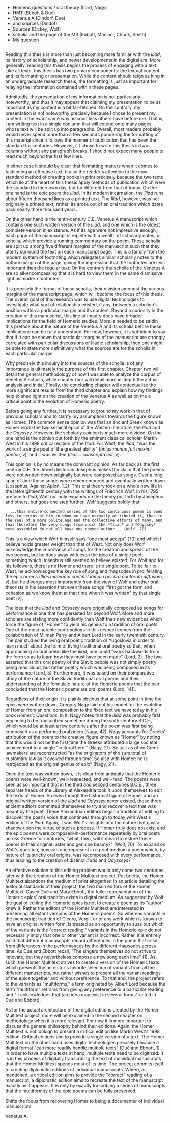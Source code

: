 - Homeric questions / oral theory (Lord, Nagy)
- HMT (Ebbott & Due)
- Venetus A (Dindorf, Due)
- and sources (Dindof)
- Sources (Dickey, Wolf)
- scholia and the page of the MS (Ebbott, Maniaci, Churik, Smith) 
- My question

---

Reading this thesis is more than just becoming more familiar with the *Iliad*, its history of scholarship, and newer developments in the digital era. More generally, reading this thesis begins the process of engaging with a text. Like all texts, this thesis has two primary components: the textual content and its formattting or presentation. While the content should reign as king in an undergraduate research thesis, the formatting is just as important for relaying the information contained within these pages. 

Admittedly, the presentation of my information is not particularly noteworthy, and thus it may appear that claiming my presentation to be as important as my content is a bit far-fetched. On the contrary, my presentation is not noteworthy precisely because I chose to present my content in the exact same way as countless others have before me. That is, I am writing text in a single conlumn that will extend onto many pages whose text will be split up into paragraphs. Overall, most readers probably would never spend more than a few seconds pondering the formatting of this material since it follows the manner of publication that has been the standard for centuries. However, if I chose to write this thesis in two-columns without any paragraph breaks, I should not expect many people to read much beyond the first few lines.

In either case it should be clear that formatting matters when it comes to fashioning an effective text. I raise the reader's attention to the now-standard method of creating books in print precisely because the two texts which lie at the heart of this thesis apply methods of publication which were the standard in their own day, but far different from that of today. On the one hand is the epic poem the *Iliad*. In its modern incarnation, the *Iliad* runs about fifteen thousand lines as a printed text. The *Iliad*, however, was not originally a printed text; rather, its arose out of an oral tradition which dates back nearly three thousand years. 

On the other hand is the tenth-century C.E. Venetus A manuscript which contains one such written version of the *Iliad*, and one which is the oldest complete version in existence. As if its age were not impressive enough, each page of the manuscript is replete with a wealth of scholarly notes, or scholia, which provide a running commentary on the poem. These scholia are split up among five different margins of the manuscript such that they utterly surround the text on each manuscript page. This is a far cry from the modern system of footnoting which relegates similar scholarly notes to the bottom margin of the page, giving the impression that the footnotes are less important than the regular text. On the contrary the scholia of the Venetus A are so all-encompassing that it is hard to view them in the same dismissive light as modern footnotes. 

It is precisely the format of these scholia, their division amongst the various margins of the manuscript page, which will become the focus of this thesis. The overall goal of this research was to use digital technologies to investigate what sort of relationship existed, if any, between a scholion's position within a particular margin and its content. Beyond a curiosity in the creation of this manuscript, this line of inquiry does have broader implications for the field of Homeric studies. More is needed to be saidin this preface about the nature of the Venetus A and its scholia before these implications can be fully understood. For now, however, it is sufficient to say that if it can be shown that particular margins of the manuscript are strongly correlated with particular discussions of Iliadic scholarship, then one might be able to state more definitively what the sources are for the scholia in each particular margin.

Why precisely this inquiry into the sources of the scholia is of any importance is ultimately the purpose of this first chapter. Chapter two will detail the general methodology of how I was able to analyze the corpus of Venetus A scholia, while chapter four will detail more in-depth the actual analysis and initial. Finally, the concluding chapter will contextualize the more significant results from the third chapter and explain how my findings help to shed light on the creation of the Venetus A as well as on the a critical point in the evolution of Homeric poetry.

Before going any further, it is necessary to ground my work in that of previous scholars and to clarify my assumptions towards the figure known as Homer. The common sense opinion was that an ancient Greek known as Homer *wrote* the two seminal epics of the Western literature, the *Iliad* and the *Odyssey*. However, the scholarly opinion is much more divided. On the one hand is the opinion put forth by the eminent classical scholar Martin West in his 1998 critical edition of the *Iliad*. For West, the *Iliad*, "was the work of a single poet of the greatest ability" (*unius munus fuit maximi poetae*, v), and it was written (*Ilias... conscripta est*, v).

This opinion is by no means the dominant opinion. As far back as the first centruy C.E. the Jewish historian Josephus makes the claim that the poems were not written down originally but were composed as songs. Over a long span of time these songs were rememembered and eventually written down (Josephus, Against Apion, 1.2). This oral theory took on a whole new life in the late eighteenth century with the writings of Friedrich Wolf. In his 1795 preface to *Iliad*, Wolf not only expands on the theory put forth by Josephus and others, but goes one step further. Wolf suggests boldly that:
      
      ...this entire connected series of the two continuous poems is owed less to genius of him to whom we have normally attributed it, than to the zeal of a more polite age and the collective efforts of many, and that therefore the very songs from which the *Iliad* and *Odyssey* were assembled do not all have one common author... (Wolf, 70)

This is a view which Wolf himself says "one must accept" (70) and which I believe holds greater weight than that of West. Not only does Wolf acknowledge the importance of songs for the creation and spread of the two poems, but he does away with even the idea of a single poet, something which Josephus still seemed to believe existed. For Wolf and for his followers, there is no Homer and there is no single poet. To be fair to West, he acknowledges the key role of song and rhapsodes in proliferating the epic poems (*Ilias materiam continet iamdiu per ora cantorum diffusam*, v), but he diverges most importantly from the view of Wolf and other oral theorists in his assertion that even these songs "first got the form and cohesion as we know them at that time when it was written" by that single poet (v).

The idea that the *Iliad* and *Odyssey* were originially composed as songs for performance is one that has persisted far beyond Wolf. More and more scholars are stating more confidently than Wolf their new evidences which force the figure of "Homer" to yield his genius to a tradition of oral poets. One of the most notable contributions in this respect comes from the collaboration of Milman Parry and Albert Lord in the early twentieth century. The pair studied the living oral poetic tradition of Yugoslovia in order to learn much about the form of living traditional oral poetry so that, when approaching an oral poem like the *Iliad*, one could "work backwards from the form so as to learn how they must have been made" (Lord, 3). The two asserted that this oral poetry of the Slavic people was not simply poetry being read aloud, but rather poetry which was being composed in its performance (Lord, 5). Furthermore, it was based on their comparative study of the nature of the Slavic traditional oral poems and their understanding of the formulaic nature of the Homeric poems that the pair concluded that the Homeric poems are oral poems (Lord, 141).

Regardless of their origin it is plainly obvious that at some point in time the epics were written down. Gregory Nagy laid out his model for the evolution of Homer from an oral composition to the fixed text we have today in his book *Homeric Questions*. In it, Nagy notes that the *Iliad* was probably first beginning to be transcribed sometime during the sixth-century B.C.E., which would be at least a few centuries after the poem was first being composed as a performed oral poem (Nagy, 42). Nagy accounts for Greeks' attribution of the poem to the creative figure known as "Homer" by noting that this would not be the first time the Greeks attributed a large societal achievement to a single "cultural hero," (Nagy, 21). So just as often Greek lawmakers are reconstructed "as the originators of the sum total of customary law as it evolved through time. So also with Homer: he is retrojected as the original genius of epic" (Nagy, 21).

Once the text was written down, it is clear from antiquity that the Homeric poems were well-known, well-respected, and well-read.  The poems were seen as so important that in the third and second centuries B.C.E., three separate heads of the Library at Alexandria took it upon themselves to edit the texts of Homer. So even though the historical figure of Homer and an original written version of the *Iliad* and *Odyssey* never existed, these three ancient editors committed themselves to try and recover a text that was meant by the poet. These Alexandrian editors began a tradition of editing to discover the poet's voice that continues through to today with West's edition of the *Iliad*. Again, it was Wolf's insights into the nature that cast a shadow upon the virtue of such a process. If Homer truly does not exist and the epic poems were composed-in-performance repeatedly by oral poets across Greece for centuries, "what, then, will it mean to restore these poems to their original luster and genuine beauty?" (Wolf, 70). To expand on Wolf's question, how can one represent in a print medium a poem which, by nature of its strictly oral origins, was recomposed with every performance, thus leading to the creation of distinct *Iliads* and *Odysseys*?

An effective solution to this editing problem would only come two centuries later with the creation of the Homer Multitext project. Put briefly, the Homer Multitext abandons the medium of print altogether. In an article detailing the editorial standards of their project, the two main editors of the Homer Multitext, Casey Dué and Mary Ebbott, the fuller representation of the Homeric epics' oral tradition exists in digital medium. As suggested by Wolf, the goal of editing the Homeric epics is not to create a poem as its "author" knew it. Rather the editors of the Homer Multitext are interested in preserving all extant versions of the Homeric poems. So whereas variants in the manuscript tradition of Cicero, Vergil, or of any work which is known to have an original written form, is treated as an opportunity to suss out which of the variants is the "correct reading," variants in the Homeric epic do not necessarily imply that one or other variant is incorrect. Rather, it is entirely valid that different manuscripts record differences in the poem that arise from differences in the performances by the different rhapsodes across time. As Dué and Ebbott recall, "The singers themselves do not strive to innovate, but they nevertheless compose a new song each time" (1). As such, the Homer Multitext strives to create a version of the Homeric texts which presents the an editor's favorite selection of variants from all the different manuscripts, but rather wishes to present all the variant readings of the epics together and without preference. To that end, the project refers to the variants as "multiforms," a term originated by Albert Lord because the term "multiform" refrains from giving any preference to a particular reading and "it acknowledges that [an] idea may exist in several forms" (cited in Dué and Ebbott).

As for the actual architecture of the digital editions created by the Homer Multitext project, more will be explained in the second chapter on methodology when it is more relevant. For now it is more important to discuss the general philosophy behind their editions. Again, the Homer Multitext is not lookign to present a critical edition like Martin West's 1998 edition. Critical editions aim to provide a single version of a text. The Homer Multitext on the other hand uses digital technologies precisely because a digital format "can more readily handle multiple texts" (Dué and Ebbott, 1). In order to have multiple texts at hand, multiple texts need to be digitized. It is in this process of digitally transcribing the text of individual manuscripts that the Homer Multitext spends most of its time. The project commits itself to creating diplomatic editions of individual manuscripts. Where, as mentioned, a critical edition aims to provide the "correct" reading of a manuscript, a diplomatic edition aims to recreate the text of the manuscript exactly as it appears. It is only by exactly trascribing a series of manuscripts that the multiformity of the epic poems can be fully preserved.



Shifts the focus from recovering Homer to being a documenter of individual manuscripts. 

Venetus A.

